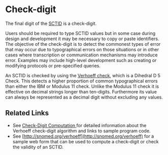 # Check-digit

The final digit of the [SCTID](../../appendices/appendix-b.-specification-reference-information/s/sctid-data-type.md) is a check-digit.

Users should be required to type SCTID values but in some case during design and development it may be necessary to copy or paste identifiers. The objective of the check-digit is to detect the commonest types of error that may occur due to typographical errors on those situations or in other cases where transcription or communication mechanisms may introduce error. Examples may include high-level development such as creating or modifying protocols or pre-specified queries.

An SCTID is checked by using the [Verhoeff check](http://www.augustana.ab.ca/~mohrj/algorithms/checkdigit.html), which is a Dihedral D 5 Check. This detects a higher proportion of common typographical errors than either the IBM or Modulus 11 check. Unlike the Modulus 11 check it is effective on decimal strings longer than ten-digits. Furthermore its value can always be represented as a decimal digit without excluding any values.

## Related Links

* See [Check-Digit Computation ](6.4.2-check-digit-computation.md)for detailed information about the Verhoeff check-digit algorithm and links to sample program code.
* See [http://snomed.org/verhoeff](http://snomed.org/verhoeff) for a sample web form that can be used to compute a check-digit or check the validity of an SCTID.

